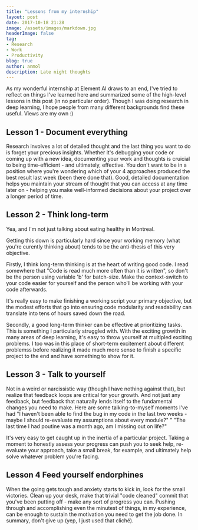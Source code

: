 ```yaml
---
title: "Lessons from my internship"
layout: post
date: 2017-10-18 21:28
image: /assets/images/markdown.jpg
headerImage: false
tag:
- Research
- Work
- Productivity
blog: true
author: anmol
description: Late night thoughts
---
```




As my wonderful internship at Element AI draws to an end, I've tried to reflect on things I've learned here and summarized
some of the high-level lessons in this post (in no particular order). Though I was doing research in deep learning, I hope people 
from many different backgrounds find these useful. Views are my own :)




## Lesson 1 - Document everything

Research involves a lot of detailed thought and the last thing you want to do is forget your precious insights.
Whether it's debugging your code or coming up with a new idea, documenting your work and thoughts is cruicial to being time-efficient - and ultimately, effective. 
You don't want to be in a position where you're wondering which of your 4 approaches produced the best result last week  (been there done that). 
Good, detailed documentation helps you maintain your stream of thought that you can access at any time later on - helping you
make well-informed decisions about your project over a longer period of time.




## Lesson 2 - Think long-term

Yea, and I'm not just talking about eating healthy in Montreal. 

Getting this down is particularly hard since your working memory (what you're curently thinking about) tends to be the anti-thesis of this very objective.  

Firstly, I think long-term thinking is at the heart of writing good code. I read somewhere that "Code is read much more often than it is written", so don't be the person using variable 'b' for batch-size. 
Make the context-switch to your code easier for yourself and 
the person who'll be working with your code afterwards. 

It's really easy to make finishing a working script your primary objective, but the modest efforts that go into ensuring code modularity and readability can translate into tens of hours saved down the road. 

Secondly, a good long-term thinker can be effective at prioritizing tasks. 
This is something I particularly struggled with. With the exciting growith in many areas of deep learning, it's easy
to throw yourself at multipled exciting problems. I too was in this place of short-term excitement about different problemss before realizing it made much more sense to finish 
a specific project to the end and have something to show for it.




## Lesson 3 - Talk to yourself

Not in a weird or narcissistic way (though I have nothing against that), but realize that feedback loops are critical for your growth. And not just any feedback,
but feedback that naturally lends itself to the fundamental changes you need to make. Here are some talking-to-myself moments I've had
"I haven't been able to find the bug in my code in the last two weeks - maybe I should re-evaluate my assumptions about every module?"
" 
"The last time I had poutine was a month ago, am I missing out on life?"

It's very easy to get caught up in the inertia of a particular project. Taking a moment to honestly assess your progress can push you to seek help, re-evaluate your approach, take a small break, for example, and ultimately help solve whatever problem you're facing. 




## Lesson 4 Feed yourself endorphines

When the going gets tough and anxiety starts to kick in, look for the small victories. Clean up your desk, make that trivial "code cleaned" commit that you've been putting off - make any sort of progress you can.
Pushing through and accomplishing even the minutest of things, in my experience, can be enough to sustain the motivation you need to get the job done. In summary, don't give up (yep, I just used that cliché).

